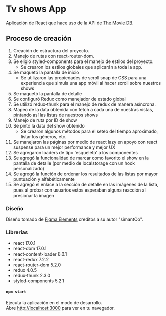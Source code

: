 # Tv shows App

Aplicación de React que hace uso de la API de [The Movie DB](https://themoviedb.api-docs.io/3/getting-started/introduction).

## Proceso de creación

1. Creación de estructura del proyecto.
2. Manejo de rutas con react-router-dom.
3. Se eligió styled-components para el manejo de estilos del proyecto.
    - Se crearon los estilos globales que aplicarán a toda la app.
4. Se maquetó la pantalla de inicio
    - Se utilizaron las propiedades de scroll snap de CSS para una experiencia que simula una app móvil al hacer scroll sobre nuestros shows
5. Se maquetó la pantalla de detalle
6. Se configuró Redux como manejador de estado global
7. Se utilizó redux-thunk para el manejo de redux de manera asíncrona.
8. Mapeo de la data obtenida con fetch a cada una de nuestras vistas, pintando así las listas de nuestros shows
9. Manejo de ruta por ID de show
10. Se pintó la data del show obtenido
    - Se crearon algunos métodos para el seteo del tiempo aproximado, listar los géneros, etc.
11. Se manejaron las páginas por medio de react lazy en apoyo con react suspense para un mejor performance y mejor UX
12. Se agregaron loaders de tipo 'esqueleto' a los componentes
13. Se agregó la funcionalidad de marcar como favorito el show en la pantalla de detalle (por medio de localstorage con un hook personalizado)
14. Se agregó la función de ordenar los resultados de las listas por mayor puntuación y 
alfabéticamente
15. Se agregó el enlace a la sección de detalle en las imágenes de la lista, pues al probar con usuarios estos esperaban alguna reacción al presionar la imagen

### Diseño

Diseño tomado de [Figma Elements](https://figmaelements.com/movie-app/) creditos a su autor "simantOo".

### Librerías
* react 17.0.1
* react-dom 17.0.1
* react-content-loader 6.0.1
* react-redux 7.2.2
* react-router-dom 5.2.0
* redux 4.0.5
* redux-thunk 2.3.0
* styled-components 5.2.1


#### `npm start`

Ejecuta la aplicación en el modo de desarrollo.\
Abre [http://localhost:3000](http://localhost:3000) para ver en tu navegador.

